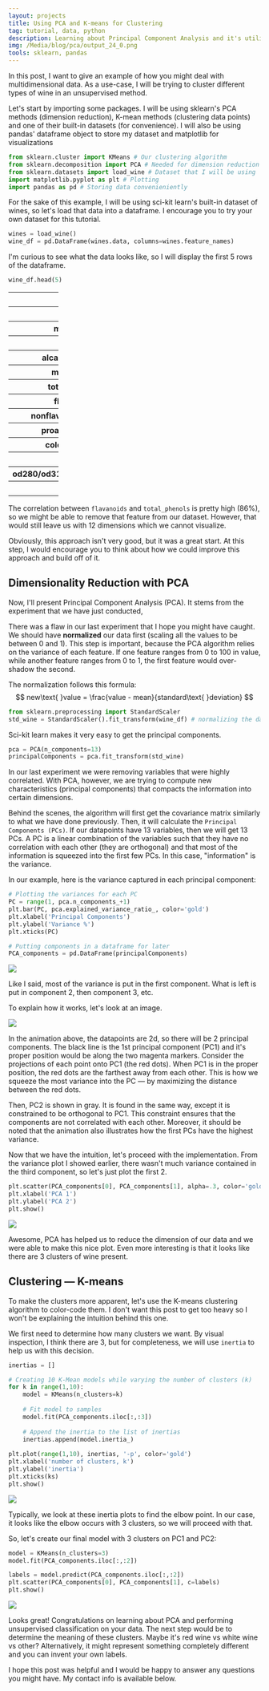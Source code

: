 ```yaml
---
layout: projects
title: Using PCA and K-means for Clustering
tag: tutorial, data, python
description: Learning about Principal Component Analysis and it's utility in dimension reduction
img: /Media/blog/pca/output_24_0.png
tools: sklearn, pandas
---
```


In this post, I want to give an example of how you might deal with multidimensional data. As a use-case, I will be trying to cluster different types of wine in an unsupervised method.

Let's start by importing some packages. I will be using sklearn's PCA methods (dimension reduction), K-mean methods (clustering data points) and one of their built-in datasets (for convenience). I will also be using pandas' dataframe object to store my dataset and matplotlib for visualizations


```python
from sklearn.cluster import KMeans # Our clustering algorithm
from sklearn.decomposition import PCA # Needed for dimension reduction
from sklearn.datasets import load_wine # Dataset that I will be using
import matplotlib.pyplot as plt # Plotting 
import pandas as pd # Storing data convenieniently
```

For the sake of this example, I will be using sci-kit learn's built-in dataset of wines, so let's load that data into a dataframe. I encourage you to try your own dataset for this tutorial.


```python
wines = load_wine()
wine_df = pd.DataFrame(wines.data, columns=wines.feature_names)
```

I'm curious to see what the data looks like, so I will display the first 5 rows of the dataframe.


```python
wine_df.head(5)
```




<div class="table">
	<style scoped>
		table{
			width:100px;
			overflow:hidden;
		}

	    .dataframe tbody tr th:only-of-type {
	        vertical-align: middle;
	    }

	    .dataframe tbody tr th {
	        vertical-align: top;
	    }

	    .dataframe thead th {
	        text-align: right;
	    }
	</style>
	<table border="1" class="dataframe">
	  <thead>
	    <tr style="text-align: right;">
	      <th></th>
	      <th>alcohol</th>
	      <th>malic_acid</th>
	      <th>ash</th>
	      <th>alcalinity_of_ash</th>
	      <th>magnesium</th>
	      <th>total_phenols</th>
	      <th>flavanoids</th>
	      <th>nonflavanoid_phenols</th>
	      <th>proanthocyanins</th>
	      <th>color_intensity</th>
	      <th>hue</th>
	      <th>od280/od315_of_diluted_wines</th>
	      <th>proline</th>
	    </tr>
	  </thead>
	  <tbody>
	    <tr>
	      <th>0</th>
	      <td>14.23</td>
	      <td>1.71</td>
	      <td>2.43</td>
	      <td>15.6</td>
	      <td>127.0</td>
	      <td>2.80</td>
	      <td>3.06</td>
	      <td>0.28</td>
	      <td>2.29</td>
	      <td>5.64</td>
	      <td>1.04</td>
	      <td>3.92</td>
	      <td>1065.0</td>
	    </tr>
	    <tr>
	      <th>1</th>
	      <td>13.20</td>
	      <td>1.78</td>
	      <td>2.14</td>
	      <td>11.2</td>
	      <td>100.0</td>
	      <td>2.65</td>
	      <td>2.76</td>
	      <td>0.26</td>
	      <td>1.28</td>
	      <td>4.38</td>
	      <td>1.05</td>
	      <td>3.40</td>
	      <td>1050.0</td>
	    </tr>
	    <tr>
	      <th>2</th>
	      <td>13.16</td>
	      <td>2.36</td>
	      <td>2.67</td>
	      <td>18.6</td>
	      <td>101.0</td>
	      <td>2.80</td>
	      <td>3.24</td>
	      <td>0.30</td>
	      <td>2.81</td>
	      <td>5.68</td>
	      <td>1.03</td>
	      <td>3.17</td>
	      <td>1185.0</td>
	    </tr>
	    <tr>
	      <th>3</th>
	      <td>14.37</td>
	      <td>1.95</td>
	      <td>2.50</td>
	      <td>16.8</td>
	      <td>113.0</td>
	      <td>3.85</td>
	      <td>3.49</td>
	      <td>0.24</td>
	      <td>2.18</td>
	      <td>7.80</td>
	      <td>0.86</td>
	      <td>3.45</td>
	      <td>1480.0</td>
	    </tr>
	    <tr>
	      <th>4</th>
	      <td>13.24</td>
	      <td>2.59</td>
	      <td>2.87</td>
	      <td>21.0</td>
	      <td>118.0</td>
	      <td>2.80</td>
	      <td>2.69</td>
	      <td>0.39</td>
	      <td>1.82</td>
	      <td>4.32</td>
	      <td>1.04</td>
	      <td>2.93</td>
	      <td>735.0</td>
	    </tr>
	  </tbody>
	</table>
</div>



We can see that each wine (row) is described with 13 features including alcohol percentage, alcalinity, etc. We can do a few more tricks with pandas to get a general insight into the dataset.


```python
wine_df.describe()
```

<div class="table">
	<style scoped>
	    .dataframe tbody tr th:only-of-type {
	        vertical-align: middle;
	    }

	    .dataframe tbody tr th {
	        vertical-align: top;
	    }

	    .dataframe thead th {
	        text-align: right;
	    }
	</style>
	<table border="1" class="dataframe">
	  <thead>
	    <tr style="text-align: right;">
	      <th></th>
	      <th>alcohol</th>
	      <th>malic_acid</th>
	      <th>ash</th>
	      <th>alcalinity_of_ash</th>
	      <th>magnesium</th>
	      <th>total_phenols</th>
	      <th>flavanoids</th>
	      <th>nonflavanoid_phenols</th>
	      <th>proanthocyanins</th>
	      <th>color_intensity</th>
	      <th>hue</th>
	      <th>od280/od315_of_diluted_wines</th>
	      <th>proline</th>
	    </tr>
	  </thead>
	  <tbody>
	    <tr>
	      <th>count</th>
	      <td>178.000000</td>
	      <td>178.000000</td>
	      <td>178.000000</td>
	      <td>178.000000</td>
	      <td>178.000000</td>
	      <td>178.000000</td>
	      <td>178.000000</td>
	      <td>178.000000</td>
	      <td>178.000000</td>
	      <td>178.000000</td>
	      <td>178.000000</td>
	      <td>178.000000</td>
	      <td>178.000000</td>
	    </tr>
	    <tr>
	      <th>mean</th>
	      <td>13.000618</td>
	      <td>2.336348</td>
	      <td>2.366517</td>
	      <td>19.494944</td>
	      <td>99.741573</td>
	      <td>2.295112</td>
	      <td>2.029270</td>
	      <td>0.361854</td>
	      <td>1.590899</td>
	      <td>5.058090</td>
	      <td>0.957449</td>
	      <td>2.611685</td>
	      <td>746.893258</td>
	    </tr>
	    <tr>
	      <th>std</th>
	      <td>0.811827</td>
	      <td>1.117146</td>
	      <td>0.274344</td>
	      <td>3.339564</td>
	      <td>14.282484</td>
	      <td>0.625851</td>
	      <td>0.998859</td>
	      <td>0.124453</td>
	      <td>0.572359</td>
	      <td>2.318286</td>
	      <td>0.228572</td>
	      <td>0.709990</td>
	      <td>314.907474</td>
	    </tr>
	    <tr>
	      <th>min</th>
	      <td>11.030000</td>
	      <td>0.740000</td>
	      <td>1.360000</td>
	      <td>10.600000</td>
	      <td>70.000000</td>
	      <td>0.980000</td>
	      <td>0.340000</td>
	      <td>0.130000</td>
	      <td>0.410000</td>
	      <td>1.280000</td>
	      <td>0.480000</td>
	      <td>1.270000</td>
	      <td>278.000000</td>
	    </tr>
	    <tr>
	      <th>25%</th>
	      <td>12.362500</td>
	      <td>1.602500</td>
	      <td>2.210000</td>
	      <td>17.200000</td>
	      <td>88.000000</td>
	      <td>1.742500</td>
	      <td>1.205000</td>
	      <td>0.270000</td>
	      <td>1.250000</td>
	      <td>3.220000</td>
	      <td>0.782500</td>
	      <td>1.937500</td>
	      <td>500.500000</td>
	    </tr>
	    <tr>
	      <th>50%</th>
	      <td>13.050000</td>
	      <td>1.865000</td>
	      <td>2.360000</td>
	      <td>19.500000</td>
	      <td>98.000000</td>
	      <td>2.355000</td>
	      <td>2.135000</td>
	      <td>0.340000</td>
	      <td>1.555000</td>
	      <td>4.690000</td>
	      <td>0.965000</td>
	      <td>2.780000</td>
	      <td>673.500000</td>
	    </tr>
	    <tr>
	      <th>75%</th>
	      <td>13.677500</td>
	      <td>3.082500</td>
	      <td>2.557500</td>
	      <td>21.500000</td>
	      <td>107.000000</td>
	      <td>2.800000</td>
	      <td>2.875000</td>
	      <td>0.437500</td>
	      <td>1.950000</td>
	      <td>6.200000</td>
	      <td>1.120000</td>
	      <td>3.170000</td>
	      <td>985.000000</td>
	    </tr>
	    <tr>
	      <th>max</th>
	      <td>14.830000</td>
	      <td>5.800000</td>
	      <td>3.230000</td>
	      <td>30.000000</td>
	      <td>162.000000</td>
	      <td>3.880000</td>
	      <td>5.080000</td>
	      <td>0.660000</td>
	      <td>3.580000</td>
	      <td>13.000000</td>
	      <td>1.710000</td>
	      <td>4.000000</td>
	      <td>1680.000000</td>
	    </tr>
	  </tbody>
	</table>
</div>



Now, I wish I could visualize each point in 13-dimensional space, but I just can't. So, we need to find a way to reduce the dimensionality of our data. 

The naïve thing to do would be to check the correlation of some of the features and hope that some of them are repeats (can be removed). Let's try it out and display the correlation matrix.


```python
correlation = wine_df.corr()
correlation.style.background_gradient(cmap='coolwarm')
```
<div class="table">
	<style  type="text/css" >
    #T_e0d2697a_bb99_11e9_bb4d_c4b301962064row0_col0 {
            background-color:  #b40426;
            color:  #f1f1f1;
        }    #T_e0d2697a_bb99_11e9_bb4d_c4b301962064row0_col1 {
            background-color:  #c6d6f1;
            color:  #000000;
        }    #T_e0d2697a_bb99_11e9_bb4d_c4b301962064row0_col2 {
            background-color:  #93b5fe;
            color:  #000000;
        }    #T_e0d2697a_bb99_11e9_bb4d_c4b301962064row0_col3 {
            background-color:  #5673e0;
            color:  #000000;
        }    #T_e0d2697a_bb99_11e9_bb4d_c4b301962064row0_col4 {
            background-color:  #c6d6f1;
            color:  #000000;
        }    #T_e0d2697a_bb99_11e9_bb4d_c4b301962064row0_col5 {
            background-color:  #dfdbd9;
            color:  #000000;
        }    #T_e0d2697a_bb99_11e9_bb4d_c4b301962064row0_col6 {
            background-color:  #dddcdc;
            color:  #000000;
        }    #T_e0d2697a_bb99_11e9_bb4d_c4b301962064row0_col7 {
            background-color:  #8caffe;
            color:  #000000;
        }    #T_e0d2697a_bb99_11e9_bb4d_c4b301962064row0_col8 {
            background-color:  #b6cefa;
            color:  #000000;
        }    #T_e0d2697a_bb99_11e9_bb4d_c4b301962064row0_col9 {
            background-color:  #f7ac8e;
            color:  #000000;
        }    #T_e0d2697a_bb99_11e9_bb4d_c4b301962064row0_col10 {
            background-color:  #a3c2fe;
            color:  #000000;
        }    #T_e0d2697a_bb99_11e9_bb4d_c4b301962064row0_col11 {
            background-color:  #bbd1f8;
            color:  #000000;
        }    #T_e0d2697a_bb99_11e9_bb4d_c4b301962064row0_col12 {
            background-color:  #f4987a;
            color:  #000000;
        }    #T_e0d2697a_bb99_11e9_bb4d_c4b301962064row1_col0 {
            background-color:  #a2c1ff;
            color:  #000000;
        }    #T_e0d2697a_bb99_11e9_bb4d_c4b301962064row1_col1 {
            background-color:  #b40426;
            color:  #f1f1f1;
        }    #T_e0d2697a_bb99_11e9_bb4d_c4b301962064row1_col2 {
            background-color:  #82a6fb;
            color:  #000000;
        }    #T_e0d2697a_bb99_11e9_bb4d_c4b301962064row1_col3 {
            background-color:  #dedcdb;
            color:  #000000;
        }    #T_e0d2697a_bb99_11e9_bb4d_c4b301962064row1_col4 {
            background-color:  #6e90f2;
            color:  #000000;
        }    #T_e0d2697a_bb99_11e9_bb4d_c4b301962064row1_col5 {
            background-color:  #536edd;
            color:  #000000;
        }    #T_e0d2697a_bb99_11e9_bb4d_c4b301962064row1_col6 {
            background-color:  #5470de;
            color:  #000000;
        }    #T_e0d2697a_bb99_11e9_bb4d_c4b301962064row1_col7 {
            background-color:  #e7d7ce;
            color:  #000000;
        }    #T_e0d2697a_bb99_11e9_bb4d_c4b301962064row1_col8 {
            background-color:  #5b7ae5;
            color:  #000000;
        }    #T_e0d2697a_bb99_11e9_bb4d_c4b301962064row1_col9 {
            background-color:  #dedcdb;
            color:  #000000;
        }    #T_e0d2697a_bb99_11e9_bb4d_c4b301962064row1_col10 {
            background-color:  #3b4cc0;
            color:  #f1f1f1;
        }    #T_e0d2697a_bb99_11e9_bb4d_c4b301962064row1_col11 {
            background-color:  #5572df;
            color:  #000000;
        }    #T_e0d2697a_bb99_11e9_bb4d_c4b301962064row1_col12 {
            background-color:  #7295f4;
            color:  #000000;
        }    #T_e0d2697a_bb99_11e9_bb4d_c4b301962064row2_col0 {
            background-color:  #bfd3f6;
            color:  #000000;
        }    #T_e0d2697a_bb99_11e9_bb4d_c4b301962064row2_col1 {
            background-color:  #d3dbe7;
            color:  #000000;
        }    #T_e0d2697a_bb99_11e9_bb4d_c4b301962064row2_col2 {
            background-color:  #b40426;
            color:  #f1f1f1;
        }    #T_e0d2697a_bb99_11e9_bb4d_c4b301962064row2_col3 {
            background-color:  #f3c7b1;
            color:  #000000;
        }    #T_e0d2697a_bb99_11e9_bb4d_c4b301962064row2_col4 {
            background-color:  #cad8ef;
            color:  #000000;
        }    #T_e0d2697a_bb99_11e9_bb4d_c4b301962064row2_col5 {
            background-color:  #c0d4f5;
            color:  #000000;
        }    #T_e0d2697a_bb99_11e9_bb4d_c4b301962064row2_col6 {
            background-color:  #c7d7f0;
            color:  #000000;
        }    #T_e0d2697a_bb99_11e9_bb4d_c4b301962064row2_col7 {
            background-color:  #d5dbe5;
            color:  #000000;
        }    #T_e0d2697a_bb99_11e9_bb4d_c4b301962064row2_col8 {
            background-color:  #96b7ff;
            color:  #000000;
        }    #T_e0d2697a_bb99_11e9_bb4d_c4b301962064row2_col9 {
            background-color:  #e0dbd8;
            color:  #000000;
        }    #T_e0d2697a_bb99_11e9_bb4d_c4b301962064row2_col10 {
            background-color:  #a2c1ff;
            color:  #000000;
        }    #T_e0d2697a_bb99_11e9_bb4d_c4b301962064row2_col11 {
            background-color:  #abc8fd;
            color:  #000000;
        }    #T_e0d2697a_bb99_11e9_bb4d_c4b301962064row2_col12 {
            background-color:  #d3dbe7;
            color:  #000000;
        }    #T_e0d2697a_bb99_11e9_bb4d_c4b301962064row3_col0 {
            background-color:  #3b4cc0;
            color:  #f1f1f1;
        }    #T_e0d2697a_bb99_11e9_bb4d_c4b301962064row3_col1 {
            background-color:  #e8d6cc;
            color:  #000000;
        }    #T_e0d2697a_bb99_11e9_bb4d_c4b301962064row3_col2 {
            background-color:  #d8dce2;
            color:  #000000;
        }    #T_e0d2697a_bb99_11e9_bb4d_c4b301962064row3_col3 {
            background-color:  #b40426;
            color:  #f1f1f1;
        }    #T_e0d2697a_bb99_11e9_bb4d_c4b301962064row3_col4 {
            background-color:  #6687ed;
            color:  #000000;
        }    #T_e0d2697a_bb99_11e9_bb4d_c4b301962064row3_col5 {
            background-color:  #5572df;
            color:  #000000;
        }    #T_e0d2697a_bb99_11e9_bb4d_c4b301962064row3_col6 {
            background-color:  #6180e9;
            color:  #000000;
        }    #T_e0d2697a_bb99_11e9_bb4d_c4b301962064row3_col7 {
            background-color:  #efcebd;
            color:  #000000;
        }    #T_e0d2697a_bb99_11e9_bb4d_c4b301962064row3_col8 {
            background-color:  #6180e9;
            color:  #000000;
        }    #T_e0d2697a_bb99_11e9_bb4d_c4b301962064row3_col9 {
            background-color:  #b1cbfc;
            color:  #000000;
        }    #T_e0d2697a_bb99_11e9_bb4d_c4b301962064row3_col10 {
            background-color:  #7699f6;
            color:  #000000;
        }    #T_e0d2697a_bb99_11e9_bb4d_c4b301962064row3_col11 {
            background-color:  #6a8bef;
            color:  #000000;
        }    #T_e0d2697a_bb99_11e9_bb4d_c4b301962064row3_col12 {
            background-color:  #3b4cc0;
            color:  #f1f1f1;
        }    #T_e0d2697a_bb99_11e9_bb4d_c4b301962064row4_col0 {
            background-color:  #cdd9ec;
            color:  #000000;
        }    #T_e0d2697a_bb99_11e9_bb4d_c4b301962064row4_col1 {
            background-color:  #a7c5fe;
            color:  #000000;
        }    #T_e0d2697a_bb99_11e9_bb4d_c4b301962064row4_col2 {
            background-color:  #abc8fd;
            color:  #000000;
        }    #T_e0d2697a_bb99_11e9_bb4d_c4b301962064row4_col3 {
            background-color:  #8caffe;
            color:  #000000;
        }    #T_e0d2697a_bb99_11e9_bb4d_c4b301962064row4_col4 {
            background-color:  #b40426;
            color:  #f1f1f1;
        }    #T_e0d2697a_bb99_11e9_bb4d_c4b301962064row4_col5 {
            background-color:  #d2dbe8;
            color:  #000000;
        }    #T_e0d2697a_bb99_11e9_bb4d_c4b301962064row4_col6 {
            background-color:  #d7dce3;
            color:  #000000;
        }    #T_e0d2697a_bb99_11e9_bb4d_c4b301962064row4_col7 {
            background-color:  #7597f6;
            color:  #000000;
        }    #T_e0d2697a_bb99_11e9_bb4d_c4b301962064row4_col8 {
            background-color:  #ccd9ed;
            color:  #000000;
        }    #T_e0d2697a_bb99_11e9_bb4d_c4b301962064row4_col9 {
            background-color:  #d6dce4;
            color:  #000000;
        }    #T_e0d2697a_bb99_11e9_bb4d_c4b301962064row4_col10 {
            background-color:  #bfd3f6;
            color:  #000000;
        }    #T_e0d2697a_bb99_11e9_bb4d_c4b301962064row4_col11 {
            background-color:  #b9d0f9;
            color:  #000000;
        }    #T_e0d2697a_bb99_11e9_bb4d_c4b301962064row4_col12 {
            background-color:  #efcfbf;
            color:  #000000;
        }    #T_e0d2697a_bb99_11e9_bb4d_c4b301962064row5_col0 {
            background-color:  #d2dbe8;
            color:  #000000;
        }    #T_e0d2697a_bb99_11e9_bb4d_c4b301962064row5_col1 {
            background-color:  #688aef;
            color:  #000000;
        }    #T_e0d2697a_bb99_11e9_bb4d_c4b301962064row5_col2 {
            background-color:  #779af7;
            color:  #000000;
        }    #T_e0d2697a_bb99_11e9_bb4d_c4b301962064row5_col3 {
            background-color:  #5470de;
            color:  #000000;
        }    #T_e0d2697a_bb99_11e9_bb4d_c4b301962064row5_col4 {
            background-color:  #b7cff9;
            color:  #000000;
        }    #T_e0d2697a_bb99_11e9_bb4d_c4b301962064row5_col5 {
            background-color:  #b40426;
            color:  #f1f1f1;
        }    #T_e0d2697a_bb99_11e9_bb4d_c4b301962064row5_col6 {
            background-color:  #d24b40;
            color:  #f1f1f1;
        }    #T_e0d2697a_bb99_11e9_bb4d_c4b301962064row5_col7 {
            background-color:  #4b64d5;
            color:  #f1f1f1;
        }    #T_e0d2697a_bb99_11e9_bb4d_c4b301962064row5_col8 {
            background-color:  #f7a688;
            color:  #000000;
        }    #T_e0d2697a_bb99_11e9_bb4d_c4b301962064row5_col9 {
            background-color:  #a1c0ff;
            color:  #000000;
        }    #T_e0d2697a_bb99_11e9_bb4d_c4b301962064row5_col10 {
            background-color:  #f5c0a7;
            color:  #000000;
        }    #T_e0d2697a_bb99_11e9_bb4d_c4b301962064row5_col11 {
            background-color:  #ee8468;
            color:  #000000;
        }    #T_e0d2697a_bb99_11e9_bb4d_c4b301962064row5_col12 {
            background-color:  #f6bda2;
            color:  #000000;
        }    #T_e0d2697a_bb99_11e9_bb4d_c4b301962064row6_col0 {
            background-color:  #c5d6f2;
            color:  #000000;
        }    #T_e0d2697a_bb99_11e9_bb4d_c4b301962064row6_col1 {
            background-color:  #5875e1;
            color:  #000000;
        }    #T_e0d2697a_bb99_11e9_bb4d_c4b301962064row6_col2 {
            background-color:  #7396f5;
            color:  #000000;
        }    #T_e0d2697a_bb99_11e9_bb4d_c4b301962064row6_col3 {
            background-color:  #4c66d6;
            color:  #000000;
        }    #T_e0d2697a_bb99_11e9_bb4d_c4b301962064row6_col4 {
            background-color:  #b3cdfb;
            color:  #000000;
        }    #T_e0d2697a_bb99_11e9_bb4d_c4b301962064row6_col5 {
            background-color:  #d44e41;
            color:  #000000;
        }    #T_e0d2697a_bb99_11e9_bb4d_c4b301962064row6_col6 {
            background-color:  #b40426;
            color:  #f1f1f1;
        }    #T_e0d2697a_bb99_11e9_bb4d_c4b301962064row6_col7 {
            background-color:  #3b4cc0;
            color:  #f1f1f1;
        }    #T_e0d2697a_bb99_11e9_bb4d_c4b301962064row6_col8 {
            background-color:  #f59c7d;
            color:  #000000;
        }    #T_e0d2697a_bb99_11e9_bb4d_c4b301962064row6_col9 {
            background-color:  #85a8fc;
            color:  #000000;
        }    #T_e0d2697a_bb99_11e9_bb4d_c4b301962064row6_col10 {
            background-color:  #f7a98b;
            color:  #000000;
        }    #T_e0d2697a_bb99_11e9_bb4d_c4b301962064row6_col11 {
            background-color:  #e26952;
            color:  #000000;
        }    #T_e0d2697a_bb99_11e9_bb4d_c4b301962064row6_col12 {
            background-color:  #f6bda2;
            color:  #000000;
        }    #T_e0d2697a_bb99_11e9_bb4d_c4b301962064row7_col0 {
            background-color:  #5f7fe8;
            color:  #000000;
        }    #T_e0d2697a_bb99_11e9_bb4d_c4b301962064row7_col1 {
            background-color:  #e9d5cb;
            color:  #000000;
        }    #T_e0d2697a_bb99_11e9_bb4d_c4b301962064row7_col2 {
            background-color:  #8badfd;
            color:  #000000;
        }    #T_e0d2697a_bb99_11e9_bb4d_c4b301962064row7_col3 {
            background-color:  #ead4c8;
            color:  #000000;
        }    #T_e0d2697a_bb99_11e9_bb4d_c4b301962064row7_col4 {
            background-color:  #3b4cc0;
            color:  #f1f1f1;
        }    #T_e0d2697a_bb99_11e9_bb4d_c4b301962064row7_col5 {
            background-color:  #3b4cc0;
            color:  #f1f1f1;
        }    #T_e0d2697a_bb99_11e9_bb4d_c4b301962064row7_col6 {
            background-color:  #3b4cc0;
            color:  #f1f1f1;
        }    #T_e0d2697a_bb99_11e9_bb4d_c4b301962064row7_col7 {
            background-color:  #b40426;
            color:  #f1f1f1;
        }    #T_e0d2697a_bb99_11e9_bb4d_c4b301962064row7_col8 {
            background-color:  #3b4cc0;
            color:  #f1f1f1;
        }    #T_e0d2697a_bb99_11e9_bb4d_c4b301962064row7_col9 {
            background-color:  #cbd8ee;
            color:  #000000;
        }    #T_e0d2697a_bb99_11e9_bb4d_c4b301962064row7_col10 {
            background-color:  #779af7;
            color:  #000000;
        }    #T_e0d2697a_bb99_11e9_bb4d_c4b301962064row7_col11 {
            background-color:  #3b4cc0;
            color:  #f1f1f1;
        }    #T_e0d2697a_bb99_11e9_bb4d_c4b301962064row7_col12 {
            background-color:  #5572df;
            color:  #000000;
        }    #T_e0d2697a_bb99_11e9_bb4d_c4b301962064row8_col0 {
            background-color:  #adc9fd;
            color:  #000000;
        }    #T_e0d2697a_bb99_11e9_bb4d_c4b301962064row8_col1 {
            background-color:  #81a4fb;
            color:  #000000;
        }    #T_e0d2697a_bb99_11e9_bb4d_c4b301962064row8_col2 {
            background-color:  #536edd;
            color:  #000000;
        }    #T_e0d2697a_bb99_11e9_bb4d_c4b301962064row8_col3 {
            background-color:  #7093f3;
            color:  #000000;
        }    #T_e0d2697a_bb99_11e9_bb4d_c4b301962064row8_col4 {
            background-color:  #bed2f6;
            color:  #000000;
        }    #T_e0d2697a_bb99_11e9_bb4d_c4b301962064row8_col5 {
            background-color:  #f5a081;
            color:  #000000;
        }    #T_e0d2697a_bb99_11e9_bb4d_c4b301962064row8_col6 {
            background-color:  #f18f71;
            color:  #000000;
        }    #T_e0d2697a_bb99_11e9_bb4d_c4b301962064row8_col7 {
            background-color:  #5d7ce6;
            color:  #000000;
        }    #T_e0d2697a_bb99_11e9_bb4d_c4b301962064row8_col8 {
            background-color:  #b40426;
            color:  #f1f1f1;
        }    #T_e0d2697a_bb99_11e9_bb4d_c4b301962064row8_col9 {
            background-color:  #a7c5fe;
            color:  #000000;
        }    #T_e0d2697a_bb99_11e9_bb4d_c4b301962064row8_col10 {
            background-color:  #e9d5cb;
            color:  #000000;
        }    #T_e0d2697a_bb99_11e9_bb4d_c4b301962064row8_col11 {
            background-color:  #f7b396;
            color:  #000000;
        }    #T_e0d2697a_bb99_11e9_bb4d_c4b301962064row8_col12 {
            background-color:  #e6d7cf;
            color:  #000000;
        }    #T_e0d2697a_bb99_11e9_bb4d_c4b301962064row9_col0 {
            background-color:  #f7bca1;
            color:  #000000;
        }    #T_e0d2697a_bb99_11e9_bb4d_c4b301962064row9_col1 {
            background-color:  #e1dad6;
            color:  #000000;
        }    #T_e0d2697a_bb99_11e9_bb4d_c4b301962064row9_col2 {
            background-color:  #a2c1ff;
            color:  #000000;
        }    #T_e0d2697a_bb99_11e9_bb4d_c4b301962064row9_col3 {
            background-color:  #a5c3fe;
            color:  #000000;
        }    #T_e0d2697a_bb99_11e9_bb4d_c4b301962064row9_col4 {
            background-color:  #b3cdfb;
            color:  #000000;
        }    #T_e0d2697a_bb99_11e9_bb4d_c4b301962064row9_col5 {
            background-color:  #94b6ff;
            color:  #000000;
        }    #T_e0d2697a_bb99_11e9_bb4d_c4b301962064row9_col6 {
            background-color:  #88abfd;
            color:  #000000;
        }    #T_e0d2697a_bb99_11e9_bb4d_c4b301962064row9_col7 {
            background-color:  #ccd9ed;
            color:  #000000;
        }    #T_e0d2697a_bb99_11e9_bb4d_c4b301962064row9_col8 {
            background-color:  #8caffe;
            color:  #000000;
        }    #T_e0d2697a_bb99_11e9_bb4d_c4b301962064row9_col9 {
            background-color:  #b40426;
            color:  #f1f1f1;
        }    #T_e0d2697a_bb99_11e9_bb4d_c4b301962064row9_col10 {
            background-color:  #4257c9;
            color:  #f1f1f1;
        }    #T_e0d2697a_bb99_11e9_bb4d_c4b301962064row9_col11 {
            background-color:  #4961d2;
            color:  #f1f1f1;
        }    #T_e0d2697a_bb99_11e9_bb4d_c4b301962064row9_col12 {
            background-color:  #e3d9d3;
            color:  #000000;
        }    #T_e0d2697a_bb99_11e9_bb4d_c4b301962064row10_col0 {
            background-color:  #7597f6;
            color:  #000000;
        }    #T_e0d2697a_bb99_11e9_bb4d_c4b301962064row10_col1 {
            background-color:  #3b4cc0;
            color:  #f1f1f1;
        }    #T_e0d2697a_bb99_11e9_bb4d_c4b301962064row10_col2 {
            background-color:  #3b4cc0;
            color:  #f1f1f1;
        }    #T_e0d2697a_bb99_11e9_bb4d_c4b301962064row10_col3 {
            background-color:  #5e7de7;
            color:  #000000;
        }    #T_e0d2697a_bb99_11e9_bb4d_c4b301962064row10_col4 {
            background-color:  #8caffe;
            color:  #000000;
        }    #T_e0d2697a_bb99_11e9_bb4d_c4b301962064row10_col5 {
            background-color:  #f3c8b2;
            color:  #000000;
        }    #T_e0d2697a_bb99_11e9_bb4d_c4b301962064row10_col6 {
            background-color:  #f7aa8c;
            color:  #000000;
        }    #T_e0d2697a_bb99_11e9_bb4d_c4b301962064row10_col7 {
            background-color:  #7396f5;
            color:  #000000;
        }    #T_e0d2697a_bb99_11e9_bb4d_c4b301962064row10_col8 {
            background-color:  #d8dce2;
            color:  #000000;
        }    #T_e0d2697a_bb99_11e9_bb4d_c4b301962064row10_col9 {
            background-color:  #3b4cc0;
            color:  #f1f1f1;
        }    #T_e0d2697a_bb99_11e9_bb4d_c4b301962064row10_col10 {
            background-color:  #b40426;
            color:  #f1f1f1;
        }    #T_e0d2697a_bb99_11e9_bb4d_c4b301962064row10_col11 {
            background-color:  #f7a889;
            color:  #000000;
        }    #T_e0d2697a_bb99_11e9_bb4d_c4b301962064row10_col12 {
            background-color:  #d5dbe5;
            color:  #000000;
        }    #T_e0d2697a_bb99_11e9_bb4d_c4b301962064row11_col0 {
            background-color:  #9bbcff;
            color:  #000000;
        }    #T_e0d2697a_bb99_11e9_bb4d_c4b301962064row11_col1 {
            background-color:  #6180e9;
            color:  #000000;
        }    #T_e0d2697a_bb99_11e9_bb4d_c4b301962064row11_col2 {
            background-color:  #506bda;
            color:  #000000;
        }    #T_e0d2697a_bb99_11e9_bb4d_c4b301962064row11_col3 {
            background-color:  #5e7de7;
            color:  #000000;
        }    #T_e0d2697a_bb99_11e9_bb4d_c4b301962064row11_col4 {
            background-color:  #8fb1fe;
            color:  #000000;
        }    #T_e0d2697a_bb99_11e9_bb4d_c4b301962064row11_col5 {
            background-color:  #ee8669;
            color:  #000000;
        }    #T_e0d2697a_bb99_11e9_bb4d_c4b301962064row11_col6 {
            background-color:  #e16751;
            color:  #000000;
        }    #T_e0d2697a_bb99_11e9_bb4d_c4b301962064row11_col7 {
            background-color:  #4055c8;
            color:  #f1f1f1;
        }    #T_e0d2697a_bb99_11e9_bb4d_c4b301962064row11_col8 {
            background-color:  #f6bea4;
            color:  #000000;
        }    #T_e0d2697a_bb99_11e9_bb4d_c4b301962064row11_col9 {
            background-color:  #4c66d6;
            color:  #000000;
        }    #T_e0d2697a_bb99_11e9_bb4d_c4b301962064row11_col10 {
            background-color:  #f6a586;
            color:  #000000;
        }    #T_e0d2697a_bb99_11e9_bb4d_c4b301962064row11_col11 {
            background-color:  #b40426;
            color:  #f1f1f1;
        }    #T_e0d2697a_bb99_11e9_bb4d_c4b301962064row11_col12 {
            background-color:  #e2dad5;
            color:  #000000;
        }    #T_e0d2697a_bb99_11e9_bb4d_c4b301962064row12_col0 {
            background-color:  #f6a283;
            color:  #000000;
        }    #T_e0d2697a_bb99_11e9_bb4d_c4b301962064row12_col1 {
            background-color:  #88abfd;
            color:  #000000;
        }    #T_e0d2697a_bb99_11e9_bb4d_c4b301962064row12_col2 {
            background-color:  #97b8ff;
            color:  #000000;
        }    #T_e0d2697a_bb99_11e9_bb4d_c4b301962064row12_col3 {
            background-color:  #3b4cc0;
            color:  #f1f1f1;
        }    #T_e0d2697a_bb99_11e9_bb4d_c4b301962064row12_col4 {
            background-color:  #e1dad6;
            color:  #000000;
        }    #T_e0d2697a_bb99_11e9_bb4d_c4b301962064row12_col5 {
            background-color:  #f7bca1;
            color:  #000000;
        }    #T_e0d2697a_bb99_11e9_bb4d_c4b301962064row12_col6 {
            background-color:  #f7b79b;
            color:  #000000;
        }    #T_e0d2697a_bb99_11e9_bb4d_c4b301962064row12_col7 {
            background-color:  #688aef;
            color:  #000000;
        }    #T_e0d2697a_bb99_11e9_bb4d_c4b301962064row12_col8 {
            background-color:  #dfdbd9;
            color:  #000000;
        }    #T_e0d2697a_bb99_11e9_bb4d_c4b301962064row12_col9 {
            background-color:  #e9d5cb;
            color:  #000000;
        }    #T_e0d2697a_bb99_11e9_bb4d_c4b301962064row12_col10 {
            background-color:  #dfdbd9;
            color:  #000000;
        }    #T_e0d2697a_bb99_11e9_bb4d_c4b301962064row12_col11 {
            background-color:  #e7d7ce;
            color:  #000000;
        }    #T_e0d2697a_bb99_11e9_bb4d_c4b301962064row12_col12 {
            background-color:  #b40426;
            color:  #f1f1f1;
        }</style><table id="T_e0d2697a_bb99_11e9_bb4d_c4b301962064" ><thead>    <tr>        <th class="blank level0" ></th>        <th class="col_heading level0 col0" >alcohol</th>        <th class="col_heading level0 col1" >malic_acid</th>        <th class="col_heading level0 col2" >ash</th>        <th class="col_heading level0 col3" >alcalinity_of_ash</th>        <th class="col_heading level0 col4" >magnesium</th>        <th class="col_heading level0 col5" >total_phenols</th>        <th class="col_heading level0 col6" >flavanoids</th>        <th class="col_heading level0 col7" >nonflavanoid_phenols</th>        <th class="col_heading level0 col8" >proanthocyanins</th>        <th class="col_heading level0 col9" >color_intensity</th>        <th class="col_heading level0 col10" >hue</th>        <th class="col_heading level0 col11" >od280/od315_of_diluted_wines</th>        <th class="col_heading level0 col12" >proline</th>    </tr></thead><tbody>
                <tr>
                        <th id="T_e0d2697a_bb99_11e9_bb4d_c4b301962064level0_row0" class="row_heading level0 row0" >alcohol</th>
                        <td id="T_e0d2697a_bb99_11e9_bb4d_c4b301962064row0_col0" class="data row0 col0" >1</td>
                        <td id="T_e0d2697a_bb99_11e9_bb4d_c4b301962064row0_col1" class="data row0 col1" >0.0943969</td>
                        <td id="T_e0d2697a_bb99_11e9_bb4d_c4b301962064row0_col2" class="data row0 col2" >0.211545</td>
                        <td id="T_e0d2697a_bb99_11e9_bb4d_c4b301962064row0_col3" class="data row0 col3" >-0.310235</td>
                        <td id="T_e0d2697a_bb99_11e9_bb4d_c4b301962064row0_col4" class="data row0 col4" >0.270798</td>
                        <td id="T_e0d2697a_bb99_11e9_bb4d_c4b301962064row0_col5" class="data row0 col5" >0.289101</td>
                        <td id="T_e0d2697a_bb99_11e9_bb4d_c4b301962064row0_col6" class="data row0 col6" >0.236815</td>
                        <td id="T_e0d2697a_bb99_11e9_bb4d_c4b301962064row0_col7" class="data row0 col7" >-0.155929</td>
                        <td id="T_e0d2697a_bb99_11e9_bb4d_c4b301962064row0_col8" class="data row0 col8" >0.136698</td>
                        <td id="T_e0d2697a_bb99_11e9_bb4d_c4b301962064row0_col9" class="data row0 col9" >0.546364</td>
                        <td id="T_e0d2697a_bb99_11e9_bb4d_c4b301962064row0_col10" class="data row0 col10" >-0.0717472</td>
                        <td id="T_e0d2697a_bb99_11e9_bb4d_c4b301962064row0_col11" class="data row0 col11" >0.0723432</td>
                        <td id="T_e0d2697a_bb99_11e9_bb4d_c4b301962064row0_col12" class="data row0 col12" >0.64372</td>
            </tr>
            <tr>
                        <th id="T_e0d2697a_bb99_11e9_bb4d_c4b301962064level0_row1" class="row_heading level0 row1" >malic_acid</th>
                        <td id="T_e0d2697a_bb99_11e9_bb4d_c4b301962064row1_col0" class="data row1 col0" >0.0943969</td>
                        <td id="T_e0d2697a_bb99_11e9_bb4d_c4b301962064row1_col1" class="data row1 col1" >1</td>
                        <td id="T_e0d2697a_bb99_11e9_bb4d_c4b301962064row1_col2" class="data row1 col2" >0.164045</td>
                        <td id="T_e0d2697a_bb99_11e9_bb4d_c4b301962064row1_col3" class="data row1 col3" >0.2885</td>
                        <td id="T_e0d2697a_bb99_11e9_bb4d_c4b301962064row1_col4" class="data row1 col4" >-0.0545751</td>
                        <td id="T_e0d2697a_bb99_11e9_bb4d_c4b301962064row1_col5" class="data row1 col5" >-0.335167</td>
                        <td id="T_e0d2697a_bb99_11e9_bb4d_c4b301962064row1_col6" class="data row1 col6" >-0.411007</td>
                        <td id="T_e0d2697a_bb99_11e9_bb4d_c4b301962064row1_col7" class="data row1 col7" >0.292977</td>
                        <td id="T_e0d2697a_bb99_11e9_bb4d_c4b301962064row1_col8" class="data row1 col8" >-0.220746</td>
                        <td id="T_e0d2697a_bb99_11e9_bb4d_c4b301962064row1_col9" class="data row1 col9" >0.248985</td>
                        <td id="T_e0d2697a_bb99_11e9_bb4d_c4b301962064row1_col10" class="data row1 col10" >-0.561296</td>
                        <td id="T_e0d2697a_bb99_11e9_bb4d_c4b301962064row1_col11" class="data row1 col11" >-0.36871</td>
                        <td id="T_e0d2697a_bb99_11e9_bb4d_c4b301962064row1_col12" class="data row1 col12" >-0.192011</td>
            </tr>
            <tr>
                        <th id="T_e0d2697a_bb99_11e9_bb4d_c4b301962064level0_row2" class="row_heading level0 row2" >ash</th>
                        <td id="T_e0d2697a_bb99_11e9_bb4d_c4b301962064row2_col0" class="data row2 col0" >0.211545</td>
                        <td id="T_e0d2697a_bb99_11e9_bb4d_c4b301962064row2_col1" class="data row2 col1" >0.164045</td>
                        <td id="T_e0d2697a_bb99_11e9_bb4d_c4b301962064row2_col2" class="data row2 col2" >1</td>
                        <td id="T_e0d2697a_bb99_11e9_bb4d_c4b301962064row2_col3" class="data row2 col3" >0.443367</td>
                        <td id="T_e0d2697a_bb99_11e9_bb4d_c4b301962064row2_col4" class="data row2 col4" >0.286587</td>
                        <td id="T_e0d2697a_bb99_11e9_bb4d_c4b301962064row2_col5" class="data row2 col5" >0.12898</td>
                        <td id="T_e0d2697a_bb99_11e9_bb4d_c4b301962064row2_col6" class="data row2 col6" >0.115077</td>
                        <td id="T_e0d2697a_bb99_11e9_bb4d_c4b301962064row2_col7" class="data row2 col7" >0.18623</td>
                        <td id="T_e0d2697a_bb99_11e9_bb4d_c4b301962064row2_col8" class="data row2 col8" >0.00965194</td>
                        <td id="T_e0d2697a_bb99_11e9_bb4d_c4b301962064row2_col9" class="data row2 col9" >0.258887</td>
                        <td id="T_e0d2697a_bb99_11e9_bb4d_c4b301962064row2_col10" class="data row2 col10" >-0.0746669</td>
                        <td id="T_e0d2697a_bb99_11e9_bb4d_c4b301962064row2_col11" class="data row2 col11" >0.00391123</td>
                        <td id="T_e0d2697a_bb99_11e9_bb4d_c4b301962064row2_col12" class="data row2 col12" >0.223626</td>
            </tr>
            <tr>
                        <th id="T_e0d2697a_bb99_11e9_bb4d_c4b301962064level0_row3" class="row_heading level0 row3" >alcalinity_of_ash</th>
                        <td id="T_e0d2697a_bb99_11e9_bb4d_c4b301962064row3_col0" class="data row3 col0" >-0.310235</td>
                        <td id="T_e0d2697a_bb99_11e9_bb4d_c4b301962064row3_col1" class="data row3 col1" >0.2885</td>
                        <td id="T_e0d2697a_bb99_11e9_bb4d_c4b301962064row3_col2" class="data row3 col2" >0.443367</td>
                        <td id="T_e0d2697a_bb99_11e9_bb4d_c4b301962064row3_col3" class="data row3 col3" >1</td>
                        <td id="T_e0d2697a_bb99_11e9_bb4d_c4b301962064row3_col4" class="data row3 col4" >-0.0833331</td>
                        <td id="T_e0d2697a_bb99_11e9_bb4d_c4b301962064row3_col5" class="data row3 col5" >-0.321113</td>
                        <td id="T_e0d2697a_bb99_11e9_bb4d_c4b301962064row3_col6" class="data row3 col6" >-0.35137</td>
                        <td id="T_e0d2697a_bb99_11e9_bb4d_c4b301962064row3_col7" class="data row3 col7" >0.361922</td>
                        <td id="T_e0d2697a_bb99_11e9_bb4d_c4b301962064row3_col8" class="data row3 col8" >-0.197327</td>
                        <td id="T_e0d2697a_bb99_11e9_bb4d_c4b301962064row3_col9" class="data row3 col9" >0.018732</td>
                        <td id="T_e0d2697a_bb99_11e9_bb4d_c4b301962064row3_col10" class="data row3 col10" >-0.273955</td>
                        <td id="T_e0d2697a_bb99_11e9_bb4d_c4b301962064row3_col11" class="data row3 col11" >-0.276769</td>
                        <td id="T_e0d2697a_bb99_11e9_bb4d_c4b301962064row3_col12" class="data row3 col12" >-0.440597</td>
            </tr>
            <tr>
                        <th id="T_e0d2697a_bb99_11e9_bb4d_c4b301962064level0_row4" class="row_heading level0 row4" >magnesium</th>
                        <td id="T_e0d2697a_bb99_11e9_bb4d_c4b301962064row4_col0" class="data row4 col0" >0.270798</td>
                        <td id="T_e0d2697a_bb99_11e9_bb4d_c4b301962064row4_col1" class="data row4 col1" >-0.0545751</td>
                        <td id="T_e0d2697a_bb99_11e9_bb4d_c4b301962064row4_col2" class="data row4 col2" >0.286587</td>
                        <td id="T_e0d2697a_bb99_11e9_bb4d_c4b301962064row4_col3" class="data row4 col3" >-0.0833331</td>
                        <td id="T_e0d2697a_bb99_11e9_bb4d_c4b301962064row4_col4" class="data row4 col4" >1</td>
                        <td id="T_e0d2697a_bb99_11e9_bb4d_c4b301962064row4_col5" class="data row4 col5" >0.214401</td>
                        <td id="T_e0d2697a_bb99_11e9_bb4d_c4b301962064row4_col6" class="data row4 col6" >0.195784</td>
                        <td id="T_e0d2697a_bb99_11e9_bb4d_c4b301962064row4_col7" class="data row4 col7" >-0.256294</td>
                        <td id="T_e0d2697a_bb99_11e9_bb4d_c4b301962064row4_col8" class="data row4 col8" >0.236441</td>
                        <td id="T_e0d2697a_bb99_11e9_bb4d_c4b301962064row4_col9" class="data row4 col9" >0.19995</td>
                        <td id="T_e0d2697a_bb99_11e9_bb4d_c4b301962064row4_col10" class="data row4 col10" >0.0553982</td>
                        <td id="T_e0d2697a_bb99_11e9_bb4d_c4b301962064row4_col11" class="data row4 col11" >0.0660039</td>
                        <td id="T_e0d2697a_bb99_11e9_bb4d_c4b301962064row4_col12" class="data row4 col12" >0.393351</td>
            </tr>
            <tr>
                        <th id="T_e0d2697a_bb99_11e9_bb4d_c4b301962064level0_row5" class="row_heading level0 row5" >total_phenols</th>
                        <td id="T_e0d2697a_bb99_11e9_bb4d_c4b301962064row5_col0" class="data row5 col0" >0.289101</td>
                        <td id="T_e0d2697a_bb99_11e9_bb4d_c4b301962064row5_col1" class="data row5 col1" >-0.335167</td>
                        <td id="T_e0d2697a_bb99_11e9_bb4d_c4b301962064row5_col2" class="data row5 col2" >0.12898</td>
                        <td id="T_e0d2697a_bb99_11e9_bb4d_c4b301962064row5_col3" class="data row5 col3" >-0.321113</td>
                        <td id="T_e0d2697a_bb99_11e9_bb4d_c4b301962064row5_col4" class="data row5 col4" >0.214401</td>
                        <td id="T_e0d2697a_bb99_11e9_bb4d_c4b301962064row5_col5" class="data row5 col5" >1</td>
                        <td id="T_e0d2697a_bb99_11e9_bb4d_c4b301962064row5_col6" class="data row5 col6" >0.864564</td>
                        <td id="T_e0d2697a_bb99_11e9_bb4d_c4b301962064row5_col7" class="data row5 col7" >-0.449935</td>
                        <td id="T_e0d2697a_bb99_11e9_bb4d_c4b301962064row5_col8" class="data row5 col8" >0.612413</td>
                        <td id="T_e0d2697a_bb99_11e9_bb4d_c4b301962064row5_col9" class="data row5 col9" >-0.0551364</td>
                        <td id="T_e0d2697a_bb99_11e9_bb4d_c4b301962064row5_col10" class="data row5 col10" >0.433681</td>
                        <td id="T_e0d2697a_bb99_11e9_bb4d_c4b301962064row5_col11" class="data row5 col11" >0.699949</td>
                        <td id="T_e0d2697a_bb99_11e9_bb4d_c4b301962064row5_col12" class="data row5 col12" >0.498115</td>
            </tr>
            <tr>
                        <th id="T_e0d2697a_bb99_11e9_bb4d_c4b301962064level0_row6" class="row_heading level0 row6" >flavanoids</th>
                        <td id="T_e0d2697a_bb99_11e9_bb4d_c4b301962064row6_col0" class="data row6 col0" >0.236815</td>
                        <td id="T_e0d2697a_bb99_11e9_bb4d_c4b301962064row6_col1" class="data row6 col1" >-0.411007</td>
                        <td id="T_e0d2697a_bb99_11e9_bb4d_c4b301962064row6_col2" class="data row6 col2" >0.115077</td>
                        <td id="T_e0d2697a_bb99_11e9_bb4d_c4b301962064row6_col3" class="data row6 col3" >-0.35137</td>
                        <td id="T_e0d2697a_bb99_11e9_bb4d_c4b301962064row6_col4" class="data row6 col4" >0.195784</td>
                        <td id="T_e0d2697a_bb99_11e9_bb4d_c4b301962064row6_col5" class="data row6 col5" >0.864564</td>
                        <td id="T_e0d2697a_bb99_11e9_bb4d_c4b301962064row6_col6" class="data row6 col6" >1</td>
                        <td id="T_e0d2697a_bb99_11e9_bb4d_c4b301962064row6_col7" class="data row6 col7" >-0.5379</td>
                        <td id="T_e0d2697a_bb99_11e9_bb4d_c4b301962064row6_col8" class="data row6 col8" >0.652692</td>
                        <td id="T_e0d2697a_bb99_11e9_bb4d_c4b301962064row6_col9" class="data row6 col9" >-0.172379</td>
                        <td id="T_e0d2697a_bb99_11e9_bb4d_c4b301962064row6_col10" class="data row6 col10" >0.543479</td>
                        <td id="T_e0d2697a_bb99_11e9_bb4d_c4b301962064row6_col11" class="data row6 col11" >0.787194</td>
                        <td id="T_e0d2697a_bb99_11e9_bb4d_c4b301962064row6_col12" class="data row6 col12" >0.494193</td>
            </tr>
            <tr>
                        <th id="T_e0d2697a_bb99_11e9_bb4d_c4b301962064level0_row7" class="row_heading level0 row7" >nonflavanoid_phenols</th>
                        <td id="T_e0d2697a_bb99_11e9_bb4d_c4b301962064row7_col0" class="data row7 col0" >-0.155929</td>
                        <td id="T_e0d2697a_bb99_11e9_bb4d_c4b301962064row7_col1" class="data row7 col1" >0.292977</td>
                        <td id="T_e0d2697a_bb99_11e9_bb4d_c4b301962064row7_col2" class="data row7 col2" >0.18623</td>
                        <td id="T_e0d2697a_bb99_11e9_bb4d_c4b301962064row7_col3" class="data row7 col3" >0.361922</td>
                        <td id="T_e0d2697a_bb99_11e9_bb4d_c4b301962064row7_col4" class="data row7 col4" >-0.256294</td>
                        <td id="T_e0d2697a_bb99_11e9_bb4d_c4b301962064row7_col5" class="data row7 col5" >-0.449935</td>
                        <td id="T_e0d2697a_bb99_11e9_bb4d_c4b301962064row7_col6" class="data row7 col6" >-0.5379</td>
                        <td id="T_e0d2697a_bb99_11e9_bb4d_c4b301962064row7_col7" class="data row7 col7" >1</td>
                        <td id="T_e0d2697a_bb99_11e9_bb4d_c4b301962064row7_col8" class="data row7 col8" >-0.365845</td>
                        <td id="T_e0d2697a_bb99_11e9_bb4d_c4b301962064row7_col9" class="data row7 col9" >0.139057</td>
                        <td id="T_e0d2697a_bb99_11e9_bb4d_c4b301962064row7_col10" class="data row7 col10" >-0.26264</td>
                        <td id="T_e0d2697a_bb99_11e9_bb4d_c4b301962064row7_col11" class="data row7 col11" >-0.50327</td>
                        <td id="T_e0d2697a_bb99_11e9_bb4d_c4b301962064row7_col12" class="data row7 col12" >-0.311385</td>
            </tr>
            <tr>
                        <th id="T_e0d2697a_bb99_11e9_bb4d_c4b301962064level0_row8" class="row_heading level0 row8" >proanthocyanins</th>
                        <td id="T_e0d2697a_bb99_11e9_bb4d_c4b301962064row8_col0" class="data row8 col0" >0.136698</td>
                        <td id="T_e0d2697a_bb99_11e9_bb4d_c4b301962064row8_col1" class="data row8 col1" >-0.220746</td>
                        <td id="T_e0d2697a_bb99_11e9_bb4d_c4b301962064row8_col2" class="data row8 col2" >0.00965194</td>
                        <td id="T_e0d2697a_bb99_11e9_bb4d_c4b301962064row8_col3" class="data row8 col3" >-0.197327</td>
                        <td id="T_e0d2697a_bb99_11e9_bb4d_c4b301962064row8_col4" class="data row8 col4" >0.236441</td>
                        <td id="T_e0d2697a_bb99_11e9_bb4d_c4b301962064row8_col5" class="data row8 col5" >0.612413</td>
                        <td id="T_e0d2697a_bb99_11e9_bb4d_c4b301962064row8_col6" class="data row8 col6" >0.652692</td>
                        <td id="T_e0d2697a_bb99_11e9_bb4d_c4b301962064row8_col7" class="data row8 col7" >-0.365845</td>
                        <td id="T_e0d2697a_bb99_11e9_bb4d_c4b301962064row8_col8" class="data row8 col8" >1</td>
                        <td id="T_e0d2697a_bb99_11e9_bb4d_c4b301962064row8_col9" class="data row8 col9" >-0.0252499</td>
                        <td id="T_e0d2697a_bb99_11e9_bb4d_c4b301962064row8_col10" class="data row8 col10" >0.295544</td>
                        <td id="T_e0d2697a_bb99_11e9_bb4d_c4b301962064row8_col11" class="data row8 col11" >0.519067</td>
                        <td id="T_e0d2697a_bb99_11e9_bb4d_c4b301962064row8_col12" class="data row8 col12" >0.330417</td>
            </tr>
            <tr>
                        <th id="T_e0d2697a_bb99_11e9_bb4d_c4b301962064level0_row9" class="row_heading level0 row9" >color_intensity</th>
                        <td id="T_e0d2697a_bb99_11e9_bb4d_c4b301962064row9_col0" class="data row9 col0" >0.546364</td>
                        <td id="T_e0d2697a_bb99_11e9_bb4d_c4b301962064row9_col1" class="data row9 col1" >0.248985</td>
                        <td id="T_e0d2697a_bb99_11e9_bb4d_c4b301962064row9_col2" class="data row9 col2" >0.258887</td>
                        <td id="T_e0d2697a_bb99_11e9_bb4d_c4b301962064row9_col3" class="data row9 col3" >0.018732</td>
                        <td id="T_e0d2697a_bb99_11e9_bb4d_c4b301962064row9_col4" class="data row9 col4" >0.19995</td>
                        <td id="T_e0d2697a_bb99_11e9_bb4d_c4b301962064row9_col5" class="data row9 col5" >-0.0551364</td>
                        <td id="T_e0d2697a_bb99_11e9_bb4d_c4b301962064row9_col6" class="data row9 col6" >-0.172379</td>
                        <td id="T_e0d2697a_bb99_11e9_bb4d_c4b301962064row9_col7" class="data row9 col7" >0.139057</td>
                        <td id="T_e0d2697a_bb99_11e9_bb4d_c4b301962064row9_col8" class="data row9 col8" >-0.0252499</td>
                        <td id="T_e0d2697a_bb99_11e9_bb4d_c4b301962064row9_col9" class="data row9 col9" >1</td>
                        <td id="T_e0d2697a_bb99_11e9_bb4d_c4b301962064row9_col10" class="data row9 col10" >-0.521813</td>
                        <td id="T_e0d2697a_bb99_11e9_bb4d_c4b301962064row9_col11" class="data row9 col11" >-0.428815</td>
                        <td id="T_e0d2697a_bb99_11e9_bb4d_c4b301962064row9_col12" class="data row9 col12" >0.3161</td>
            </tr>
            <tr>
                        <th id="T_e0d2697a_bb99_11e9_bb4d_c4b301962064level0_row10" class="row_heading level0 row10" >hue</th>
                        <td id="T_e0d2697a_bb99_11e9_bb4d_c4b301962064row10_col0" class="data row10 col0" >-0.0717472</td>
                        <td id="T_e0d2697a_bb99_11e9_bb4d_c4b301962064row10_col1" class="data row10 col1" >-0.561296</td>
                        <td id="T_e0d2697a_bb99_11e9_bb4d_c4b301962064row10_col2" class="data row10 col2" >-0.0746669</td>
                        <td id="T_e0d2697a_bb99_11e9_bb4d_c4b301962064row10_col3" class="data row10 col3" >-0.273955</td>
                        <td id="T_e0d2697a_bb99_11e9_bb4d_c4b301962064row10_col4" class="data row10 col4" >0.0553982</td>
                        <td id="T_e0d2697a_bb99_11e9_bb4d_c4b301962064row10_col5" class="data row10 col5" >0.433681</td>
                        <td id="T_e0d2697a_bb99_11e9_bb4d_c4b301962064row10_col6" class="data row10 col6" >0.543479</td>
                        <td id="T_e0d2697a_bb99_11e9_bb4d_c4b301962064row10_col7" class="data row10 col7" >-0.26264</td>
                        <td id="T_e0d2697a_bb99_11e9_bb4d_c4b301962064row10_col8" class="data row10 col8" >0.295544</td>
                        <td id="T_e0d2697a_bb99_11e9_bb4d_c4b301962064row10_col9" class="data row10 col9" >-0.521813</td>
                        <td id="T_e0d2697a_bb99_11e9_bb4d_c4b301962064row10_col10" class="data row10 col10" >1</td>
                        <td id="T_e0d2697a_bb99_11e9_bb4d_c4b301962064row10_col11" class="data row10 col11" >0.565468</td>
                        <td id="T_e0d2697a_bb99_11e9_bb4d_c4b301962064row10_col12" class="data row10 col12" >0.236183</td>
            </tr>
            <tr>
                        <th id="T_e0d2697a_bb99_11e9_bb4d_c4b301962064level0_row11" class="row_heading level0 row11" >od280/od315_of_diluted_wines</th>
                        <td id="T_e0d2697a_bb99_11e9_bb4d_c4b301962064row11_col0" class="data row11 col0" >0.0723432</td>
                        <td id="T_e0d2697a_bb99_11e9_bb4d_c4b301962064row11_col1" class="data row11 col1" >-0.36871</td>
                        <td id="T_e0d2697a_bb99_11e9_bb4d_c4b301962064row11_col2" class="data row11 col2" >0.00391123</td>
                        <td id="T_e0d2697a_bb99_11e9_bb4d_c4b301962064row11_col3" class="data row11 col3" >-0.276769</td>
                        <td id="T_e0d2697a_bb99_11e9_bb4d_c4b301962064row11_col4" class="data row11 col4" >0.0660039</td>
                        <td id="T_e0d2697a_bb99_11e9_bb4d_c4b301962064row11_col5" class="data row11 col5" >0.699949</td>
                        <td id="T_e0d2697a_bb99_11e9_bb4d_c4b301962064row11_col6" class="data row11 col6" >0.787194</td>
                        <td id="T_e0d2697a_bb99_11e9_bb4d_c4b301962064row11_col7" class="data row11 col7" >-0.50327</td>
                        <td id="T_e0d2697a_bb99_11e9_bb4d_c4b301962064row11_col8" class="data row11 col8" >0.519067</td>
                        <td id="T_e0d2697a_bb99_11e9_bb4d_c4b301962064row11_col9" class="data row11 col9" >-0.428815</td>
                        <td id="T_e0d2697a_bb99_11e9_bb4d_c4b301962064row11_col10" class="data row11 col10" >0.565468</td>
                        <td id="T_e0d2697a_bb99_11e9_bb4d_c4b301962064row11_col11" class="data row11 col11" >1</td>
                        <td id="T_e0d2697a_bb99_11e9_bb4d_c4b301962064row11_col12" class="data row11 col12" >0.312761</td>
            </tr>
            <tr>
                        <th id="T_e0d2697a_bb99_11e9_bb4d_c4b301962064level0_row12" class="row_heading level0 row12" >proline</th>
                        <td id="T_e0d2697a_bb99_11e9_bb4d_c4b301962064row12_col0" class="data row12 col0" >0.64372</td>
                        <td id="T_e0d2697a_bb99_11e9_bb4d_c4b301962064row12_col1" class="data row12 col1" >-0.192011</td>
                        <td id="T_e0d2697a_bb99_11e9_bb4d_c4b301962064row12_col2" class="data row12 col2" >0.223626</td>
                        <td id="T_e0d2697a_bb99_11e9_bb4d_c4b301962064row12_col3" class="data row12 col3" >-0.440597</td>
                        <td id="T_e0d2697a_bb99_11e9_bb4d_c4b301962064row12_col4" class="data row12 col4" >0.393351</td>
                        <td id="T_e0d2697a_bb99_11e9_bb4d_c4b301962064row12_col5" class="data row12 col5" >0.498115</td>
                        <td id="T_e0d2697a_bb99_11e9_bb4d_c4b301962064row12_col6" class="data row12 col6" >0.494193</td>
                        <td id="T_e0d2697a_bb99_11e9_bb4d_c4b301962064row12_col7" class="data row12 col7" >-0.311385</td>
                        <td id="T_e0d2697a_bb99_11e9_bb4d_c4b301962064row12_col8" class="data row12 col8" >0.330417</td>
                        <td id="T_e0d2697a_bb99_11e9_bb4d_c4b301962064row12_col9" class="data row12 col9" >0.3161</td>
                        <td id="T_e0d2697a_bb99_11e9_bb4d_c4b301962064row12_col10" class="data row12 col10" >0.236183</td>
                        <td id="T_e0d2697a_bb99_11e9_bb4d_c4b301962064row12_col11" class="data row12 col11" >0.312761</td>
                        <td id="T_e0d2697a_bb99_11e9_bb4d_c4b301962064row12_col12" class="data row12 col12" >1</td>
            </tr>
    </tbody></table>
</div>


The correlation between ``flavanoids`` and ``total_phenols`` is pretty high (86%), so we might be able to remove that feature from our dataset. However, that would still leave us with 12 dimensions which we cannot visualize. 

Obviously, this approach isn't very good, but it was a great start. At this step, I would encourage you to think about how we could improve this approach and build off of it.

## Dimensionality Reduction with PCA
Now, I'll present Principal Component Analysis (PCA). It stems from the experiment that we have just conducted, 

There was a flaw in our last experiment that I hope you might have caught. We should have **normalized** our data first (scaling all the values to be between 0 and 1). This step is important, because the PCA algorithm relies on the variance of each feature. If one feature ranges from 0 to 100 in value, while another feature ranges from 0 to 1, the first feature would over-shadow the second.

The normalization follows this formula:
$$ new\text{ }value = \frac{value - mean}{standard\text{ }deviation} $$


```python
from sklearn.preprocessing import StandardScaler
std_wine = StandardScaler().fit_transform(wine_df) # normalizing the data 
```

Sci-kit learn makes it very easy to get the principal components.


```python
pca = PCA(n_components=13)
principalComponents = pca.fit_transform(std_wine)
```

In our last experiment we were removing variables that were highly correlated. With PCA, however, we are trying to compute new characteristics (principal components) that compacts the information into certain dimensions.

Behind the scenes, the algorithm will first get the covariance matrix similarly to what we have done previously. Then, it will calculate the ``Principal Components (PCs)``. If our datapoints have 13 variables, then we will get 13 PCs. A PC is a linear combination of the variables such that they have no correlation with each other (they are orthogonal) and that most of the information is squeezed into the first few PCs. In this case, "information" is the variance. 

In our example, here is the variance captured in each principal component:


```python
# Plotting the variances for each PC
PC = range(1, pca.n_components_+1)
plt.bar(PC, pca.explained_variance_ratio_, color='gold')
plt.xlabel('Principal Components')
plt.ylabel('Variance %')
plt.xticks(PC)

# Putting components in a dataframe for later
PCA_components = pd.DataFrame(principalComponents)
```

<img src="/Media/blog/pca/output_16_0.png">

Like I said, most of the variance is put in the first component. What is left is put in component 2, then component 3, etc. 

To explain how it works, let's look at an image.

<img src="/Media/blog/pca/ani.gif">

In the animation above, the datapoints are 2d, so there will be 2 principal components. The black line is the 1st principal component (PC1) and it's proper position would be along the two magenta markers. Consider the projections of each point onto PC1 (the red dots). When PC1 is in the proper position, the red dots are the farthest away from each other. This is how we squeeze the most variance into the PC — by maximizing the distance between the red dots.

Then, PC2 is shown in gray. It is found in the same way, except it is constrained to be orthogonal to PC1. This constraint ensures that the components are not correlated with each other. Moreover, it should be noted that the animation also illustrates how the first PCs have the highest variance.

Now that we have the intuition, let's proceed with the implementation. From the variance plot I showed earlier, there wasn't much variance contained in the third component, so let's just plot the first 2.


```python
plt.scatter(PCA_components[0], PCA_components[1], alpha=.3, color='gold')
plt.xlabel('PCA 1')
plt.ylabel('PCA 2')
plt.show()
```

<img src="/Media/blog/pca/output_20_0.png">

Awesome, PCA has helped us to reduce the dimension of our data and we were able to make this nice plot. Even more interesting is that it looks like there are 3 clusters of wine present.

## Clustering — K-means
To make the clusters more apparent, let's use the K-means clustering algorithm to color-code them. I don't want this post to get too heavy so I won't be explaining the intuition behind this one.

We first need to determine how many clusters we want. By visual inspection, I think there are 3, but for completeness, we will use ``inertia`` to help us with this decision.


```python
inertias = []

# Creating 10 K-Mean models while varying the number of clusters (k)
for k in range(1,10):
    model = KMeans(n_clusters=k)
    
    # Fit model to samples
    model.fit(PCA_components.iloc[:,:3])
    
    # Append the inertia to the list of inertias
    inertias.append(model.inertia_)
    
plt.plot(range(1,10), inertias, '-p', color='gold')
plt.xlabel('number of clusters, k')
plt.ylabel('inertia')
plt.xticks(ks)
plt.show()
```



<img src="/Media/blog/pca/output_22_0.png">

Typically, we look at these inertia plots to find the elbow point. In our case, it looks like the elbow occurs with 3 clusters, so we will proceed with that.

So, let's create our final model with 3 clusters on PC1 and PC2:


```python
model = KMeans(n_clusters=3)
model.fit(PCA_components.iloc[:,:2])

labels = model.predict(PCA_components.iloc[:,:2])
plt.scatter(PCA_components[0], PCA_components[1], c=labels)
plt.show()
```


<img src="/Media/blog/pca/output_24_0.png">


Looks great! Congratulations on learning about PCA and performing unsupervised classification on your data. The next step would be to determine the meaning of these clusters. Maybe it's red wine vs white wine vs other? Alternatively, it might represent something completely different and you can invent your own labels.

I hope this post was helpful and I would be happy to answer any questions you might have. My contact info is available below.
